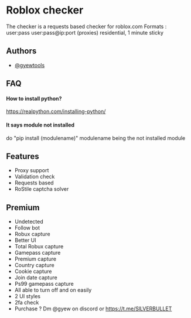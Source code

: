 
# Roblox checker

The checker is a requests based checker for roblox.com
Formats :
user:pass
user:pass@ip:port (proxies) residential, 1 minute sticky


## Authors

- [@gyewtools](https://www.github.com/gyewtools)


## FAQ

#### How to install python?

https://realpython.com/installing-python/

#### It says module not installed

do "pip install (modulename)"
modulename being the not installed module

## Features

- Proxy support
- Validation check
- Requests based
- RoStile captcha solver

## Premium
- Undetected
- Follow bot
- Robux capture
- Better UI
- Total Robux capture
- Gamepass capture
- Premium capture
- Country capture
- Cookie capture
- Join date capture
- Ps99 gamepass capture
- All able to turn off and on easily
- 2 UI styles
- 2fa check
- Purchase ? Dm @gyew on discord or https://t.me/SlLVERBULLET
